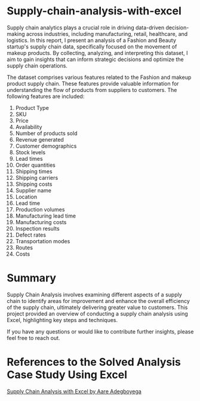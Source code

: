 # Supply-chain-analysis-with-excel

Supply chain analytics plays a crucial role in driving data-driven decision-making across industries, including manufacturing, retail, healthcare, and logistics. In this report, I present an analysis of a Fashion and Beauty startup's supply chain data, specifically focused on the movement of makeup products. By collecting, analyzing, and interpreting this dataset, I aim to gain insights that can inform strategic decisions and optimize the supply chain operations.

The dataset comprises various features related to the Fashion and makeup product supply chain. These features provide valuable information for understanding the flow of products from suppliers to customers. The following features are included:

1. Product Type
2. SKU
3. Price
4. Availability
5. Number of products sold
6. Revenue generated
7. Customer demographics
8. Stock levels
9. Lead times
10. Order quantities
11. Shipping times
12. Shipping carriers
13. Shipping costs
14. Supplier name
15. Location
16. Lead time
17. Production volumes
18. Manufacturing lead time
19. Manufacturing costs
20. Inspection results
21. Defect rates
22. Transportation modes
23. Routes
24. Costs

# Summary
Supply Chain Analysis involves examining different aspects of a supply chain to identify areas for improvement and enhance the overall efficiency of the supply chain, ultimately delivering greater value to customers. This project provided an overview of conducting a supply chain analysis using Excel, highlighting key steps and techniques. 

If you have any questions or would like to contribute further insights, please feel free to reach out.

# References to the Solved Analysis Case Study Using Excel

<a href="https://medium.com/@aareadegboyega/supply-chain-analysis-data-analysis-case-study-using-excel-fee3568e8f07" target="_blank">Supply Chain Analysis with Excel by Aare Adegboyega</a> 



